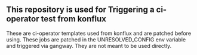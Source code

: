 ## This repository is used for Triggering a ci-operator test from konflux
These are ci-operator templates used from konflux and are patched before using.
These jobs are patched in the UNRESOLVED_CONFIG env variable and triggered via gangway.
They are not meant to be used directly.